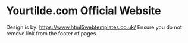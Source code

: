 # Yourtilde.com Official Website

Design is by: https://www.html5webtemplates.co.uk/  Ensure you do not remove link from the footer of pages.